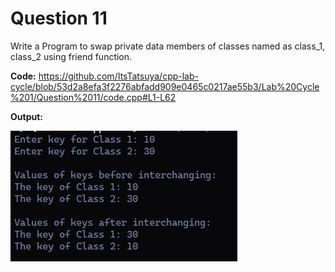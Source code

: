 Question 11
========

Write a Program to swap private data members of classes named as class_1, class_2 using friend function.

**Code:**
https://github.com/ItsTatsuya/cpp-lab-cycle/blob/53d2a8efa3f2276abfadd909e0465c0217ae55b3/Lab%20Cycle%201/Question%2011/code.cpp#L1-L62

**Output:**


![image](/Lab%20Cycle%201/Question%2011/output.PNG)